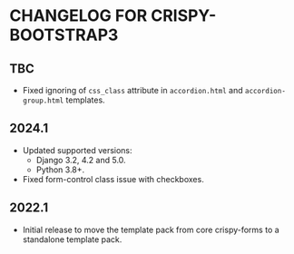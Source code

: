# CHANGELOG FOR CRISPY-BOOTSTRAP3

## TBC

* Fixed ignoring of `css_class` attribute in `accordion.html` and `accordion-group.html` templates.

## 2024.1

* Updated supported versions:
  * Django 3.2, 4.2 and 5.0.
  * Python 3.8+.
* Fixed form-control class issue with checkboxes.

## 2022.1

* Initial release to move the template pack from core crispy-forms to a 
  standalone template pack. 